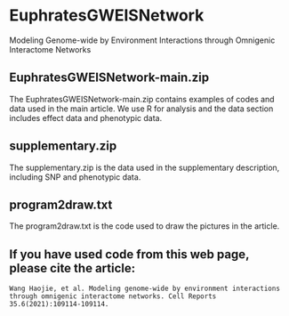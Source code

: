 # EuphratesGWEISNetwork
Modeling Genome-wide by Environment Interactions through Omnigenic Interactome Networks

## EuphratesGWEISNetwork-main.zip
The EuphratesGWEISNetwork-main.zip contains examples of codes and data used in the main article.
We use R for analysis and the data section includes effect data and phenotypic data.

## supplementary.zip
The supplementary.zip is the data used in the supplementary description, including SNP and phenotypic data.

## program2draw.txt
The program2draw.txt is the code used to draw the pictures in the article.


## If you have used code from this web page, please cite the article:
`Wang Haojie, et al. Modeling genome-wide by environment interactions through omnigenic interactome networks. Cell Reports 35.6(2021):109114-109114.`
